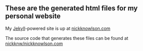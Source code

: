 These are the generated html files for my personal website
---

My [Jekyll](https://github.com/mojombo/jekyll/wiki)-powered site is up at [nickknowlson.com](http://nickknowlson.com)

The source code that generates these files can be found at
[nickknw/nickknowlson.com](https://github.com/nickknw/nickknowlson.com)
